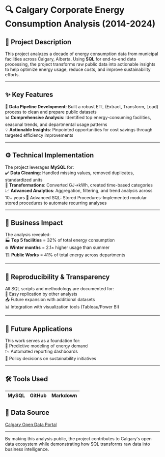 # 🔍 Calgary Corporate Energy Consumption Analysis (2014-2024)  

## 📝 Project Description  
This project analyzes a decade of energy consumption data from municipal facilities across Calgary, Alberta. Using **SQL** for end-to-end data processing, the project transforms raw public data into actionable insights to help optimize energy usage, reduce costs, and improve sustainability efforts.  

---

## ✨ Key Features  
🔧 **Data Pipeline Development**: Built a robust ETL (Extract, Transform, Load) process to clean and prepare public datasets  
📊 **Comprehensive Analysis**: Identified top energy-consuming facilities, seasonal trends, and departmental usage patterns  
💡 **Actionable Insights**: Pinpointed opportunities for cost savings through targeted efficiency improvements  

---

## ⚙️ Technical Implementation  
The project leverages **MySQL** for:  
✔️ **Data Cleaning**: Handled missing values, removed duplicates, standardized units  
🔄 **Transformations**: Converted GJ→kWh, created time-based categories  
📈 **Advanced Analytics**: Aggregation, filtering, and trend analysis across 10+ years 
🧩 Advanced SQL: Stored Procedures-Implemented modular stored procedures to automate recurring analyses

---

## 📌 Business Impact  
The analysis revealed:  
🏭 **Top 5 facilities** = 32% of total energy consumption  
❄️ **Winter months** = 2.1× higher usage than summer  
🏗️ **Public Works** = 41% of total energy across departments  

---

## 🔄 Reproducibility & Transparency  
All SQL scripts and methodology are documented for:  
🔁 Easy replication by other analysts  
📤 Future expansion with additional datasets  
📊 Integration with visualization tools (Tableau/Power BI)  

---

## 🚀 Future Applications  
This work serves as a foundation for:  
🤖 Predictive modeling of energy demand  
📉 Automated reporting dashboards  
🌱 Policy decisions on sustainability initiatives  

---

## 🛠️ Tools Used  
| MySQL | GitHub | Markdown |  
|-------|--------|----------|  

## 📂 Data Source  
[Calgary Open Data Portal](https://data.calgary.ca/)  

---

By making this analysis public, the project contributes to Calgary's open data ecosystem while demonstrating how SQL transforms raw data into business intelligence. 
